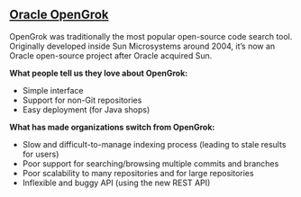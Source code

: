 ## [Oracle OpenGrok](https://github.com/oracle/opengrok)

OpenGrok was traditionally the most popular open-source code search tool. Originally developed inside Sun Microsystems around 2004, it’s now an Oracle open-source project after Oracle acquired Sun.

**What people tell us they love about OpenGrok:**

* Simple interface
* Support for non-Git repositories
* Easy deployment (for Java shops)

**What has made organizations switch from OpenGrok:**

* Slow and difficult-to-manage indexing process (leading to stale results for users)
* Poor support for searching/browsing multiple commits and branches
* Poor scalability to many repositories and for large repositories
* Inflexible and buggy API (using the new REST API)
